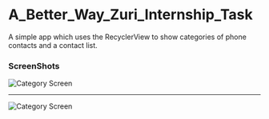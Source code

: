 # A_Better_Way_Zuri_Internship_Task
A simple app which uses the RecyclerView to show categories of phone contacts and a contact list.

### ScreenShots

![Category Screen](https://res.cloudinary.com/brainiac/image/upload/v1621387060/Category_neux9n.jpg)

---

![Category Screen](https://res.cloudinary.com/brainiac/image/upload/v1621387068/Contact_list_i0waub.jpg)
